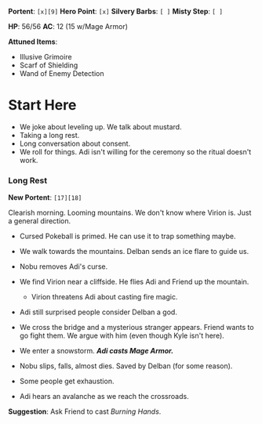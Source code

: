 **Portent**: `[x][9]`
**Hero Point**: `[x]`
**Silvery Barbs**: `[ ]`
**Misty Step**: `[ ]`

**HP**: 56/56
**AC**: 12 (15 w/Mage Armor)

**Attuned Items**:
- Illusive Grimoire
- Scarf of Shielding
- Wand of Enemy Detection
# Start Here
- We joke about leveling up. We talk about mustard.
- Taking a long rest.
- Long conversation about consent.
- We roll for things. Adi isn't willing for the ceremony so the ritual doesn't work.

### Long Rest
**New Portent**: `[17][18]`

Clearish morning. Looming mountains. We don't know where Virion is. Just a general direction.

- Cursed Pokeball is primed. He can use it to trap something maybe.

- We walk towards the mountains. Delban sends an ice flare to guide us.
- Nobu removes Adi's curse.
- We find Virion near a cliffside. He flies Adi and Friend up the mountain.
	- Virion threatens Adi about casting fire magic.
- Adi still surprised people consider Delban a god.
- We cross the bridge and a mysterious stranger appears. Friend wants to go fight them. We argue with him (even though Kyle isn't here).
- We enter a snowstorm. ***Adi casts Mage Armor.***
- Nobu slips, falls, almost dies. Saved by Delban (for some reason).
- Some people get exhaustion.
- Adi hears an avalanche as we reach the crossroads.

**Suggestion**: Ask Friend to cast *Burning Hands*.